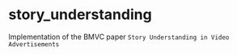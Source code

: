 # story_understanding
Implementation of the BMVC paper `Story Understanding in Video Advertisements`
